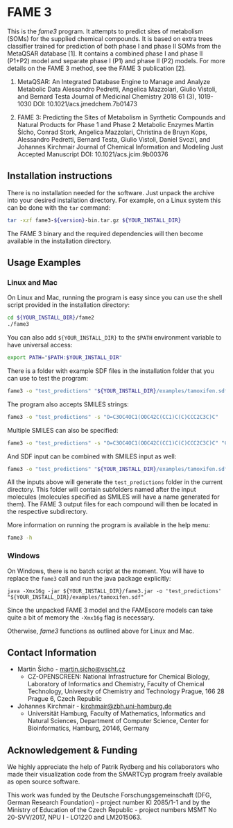 # FAME 3

This is the *fame3* program. It attempts to predict sites of metabolism (SOMs)
for the supplied chemical compounds. It is based on extra trees classifier trained 
for prediction of both phase I and phase II SOMs from the MetaQSAR database [1]. It contains 
a combined phase I and phase II (P1+P2) 
model and separate phase I (P1) and phase II (P2) models. For more details 
on the FAME 3 method, see the FAME 3 publication [2].

1. MetaQSAR: An Integrated Database Engine to Manage and Analyze Metabolic Data
   Alessandro Pedretti, Angelica Mazzolari, Giulio Vistoli, and Bernard Testa
   Journal of Medicinal Chemistry 2018 61 (3), 1019-1030
   DOI: 10.1021/acs.jmedchem.7b01473

2. FAME 3: Predicting the Sites of Metabolism in Synthetic Compounds and Natural Products for Phase 1 and Phase 2 Metabolic Enzymes
   Martin Šícho, Conrad Stork, Angelica Mazzolari, Christina de Bruyn Kops, Alessandro Pedretti, Bernard Testa, Giulio Vistoli, Daniel Svozil, and Johannes Kirchmair
   Journal of Chemical Information and Modeling Just Accepted Manuscript
   DOI: 10.1021/acs.jcim.9b00376

## Installation instructions

There is no installation needed for the software. Just unpack the archive 
into your desired installation directory. For example, on a Linux system this can be done
with the `tar` command:

```bash
tar -xzf fame3-${version}-bin.tar.gz ${YOUR_INSTALL_DIR}
```

The FAME 3 binary and the required dependencies will then become available in the installation directory.

## Usage Examples

### Linux and Mac

On Linux and Mac, running the program is easy since
you can use the shell script provided in the installation directory:

```bash
cd ${YOUR_INSTALL_DIR}/fame2
./fame3
```

You can also add `${YOUR_INSTALL_DIR}` to the `$PATH` 
environment variable to have universal access:

```bash
export PATH="$PATH:$YOUR_INSTALL_DIR"
```

There is a folder with example SDF files in the installation folder
that you can use to test the program:

```bash
fame3 -o "test_predictions" "${YOUR_INSTALL_DIR}/examples/tamoxifen.sdf"
```

The program also accepts SMILES strings:

```bash
fame3 -o "test_predictions" -s "O=C3OC4OC1(OOC42C(CC1)C(C)CCC2C3C)C"
```

Multiple SMILES can also be specified:

```bash
fame3 -o "test_predictions" -s "O=C3OC4OC1(OOC42C(CC1)C(C)CCC2C3C)C" "CN(C)CCOc1ccc(cc1)/C(c2ccccc2)=C(/CC)c3ccccc3"
```

And SDF input can be combined with SMILES input as well:

```bash
fame3 -o "test_predictions" "${YOUR_INSTALL_DIR}/examples/tamoxifen.sdf" -s "O=C3OC4OC1(OOC42C(CC1)C(C)CCC2C3C)C" "CN(C)CCOc1ccc(cc1)/C(c2ccccc2)=C(/CC)c3ccccc3"
```

All the inputs above will generate the `test_predictions` 
folder in the current directory. This folder will contain
subfolders named after the input molecules (molecules specified as SMILES will 
have a name generated for them). The FAME 3
output files for each compound will then be located in the respective subdirectory.

More information on running the program is available in the help menu:

```bash
fame3 -h
```

### Windows

On Windows, there is no batch script at the moment. 
You will have to replace the `fame3` call and run the java package explicitly:

```
java -Xmx16g -jar ${YOUR_INSTALL_DIR}/fame3.jar -o 'test_predictions' "${YOUR_INSTALL_DIR}/examples/tamoxifen.sdf"
```
 
Since the unpacked FAME 3 model and the FAMEscore models can take 
quite a bit of memory the `-Xmx16g` flag is necessary.

Otherwise, *fame3* functions as outlined above for Linux and Mac.

## Contact Information

 - Martin Šícho - [martin.sicho@vscht.cz](mailto::martin.sicho@vscht.cz)
    - CZ-OPENSCREEN: National Infrastructure for Chemical Biology, Laboratory of Informatics and Chemistry, Faculty of Chemical Technology, University of Chemistry and Technology Prague, 166 28 Prague 6, Czech Republic
 - Johannes Kirchmair - [kirchmair@zbh.uni-hamburg.de](mailto::kirchmair@zbh.uni-hamburg.de)
    - Universität Hamburg, Faculty of Mathematics, Informatics and Natural Sciences, Department of Computer Science, Center for Bioinformatics, Hamburg, 20146, Germany
   
## Acknowledgement & Funding

We highly appreciate the help of Patrik
Rydberg and his collaborators who made their visualization code from the 
SMARTCyp program freely available as open source software.

This work was funded by the Deutsche Forschungsgemeinschaft (DFG, German Research Foundation) - project number KI 2085/1-1 
and by the Ministry of Education of the Czech Republic - project numbers MSMT No 20-SVV/2017, NPU I - LO1220 and LM2015063.